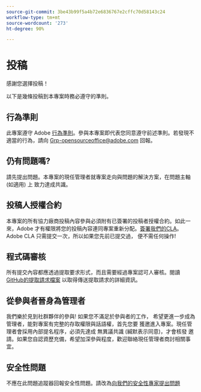 ```yaml
---
source-git-commit: 3be43b99f5a4b72e6836767e2cffc70d58143c24
workflow-type: tm+mt
source-wordcount: '273'
ht-degree: 90%

---
```

# 投稿

感謝您選擇投稿！

以下是幾條投稿到本專案時務必遵守的準則。

## 行為準則

此專案遵守 Adobe [行為準則](code-of-conduct.md)。參與本專案即代表您同意遵守前述準則。若發現不適當的行為，請向
[Grp-opensourceoffice@adobe.com](mailto:Grp-opensourceoffice@adobe.com) 回報。

## 仍有問題嗎?

請先提出問題。本專案的現任管理者就專案走向與問題的解決方案，在問題主軸 (如適用) 上
致力達成共識。

## 投稿人授權合約

本專案的所有協力廠商投稿內容參與必須附有已簽署的投稿者授權合約。如此一來，Adobe 才有權限將您的投稿內容連同專案重新分配。[簽署我們的CLA](http://opensource.adobe.com/cla.html)。 Adobe CLA 
只需提交一次，所以如果您先前已提交過，
便不需任何操作!

## 程式碼審核

所有提交內容都應透過提取要求形式，而且需要經過專案認可人審核。閱讀[GitHub的提取請求檔案](https://help.github.com/articles/about-pull-requests/)
以取得傳送提取請求的詳細資訊。

<!--
Lastly, please follow the [pull request template](PULL_REQUEST_TEMPLATE.md) when
submitting a pull request!
-->

## 從參與者晉身為管理者

我們樂於見到社群夥伴的參與! 如果您不滿足於參與者的工作，
希望更進一步成為管理者，能對專案有完整的存取權限與話語權，首先您要
獲邀進入專案。現任管理者會採用內部提名程序，必須先達成
無異議共識 (緘默表示同意)，才會核發
邀請。如果您自認資歷充備，希望加深參與程度，歡迎聯絡現任管理者商討相關事宜。

## 安全性問題

不應在此問題追蹤器回報安全性問題。請改為[向我們的安全性專家提出問題](https://helpx.adobe.com/security/alertus.html)
